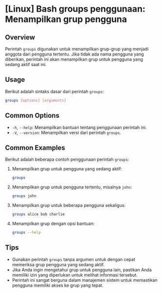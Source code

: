 # [Linux] Bash groups penggunaan: Menampilkan grup pengguna

## Overview
Perintah `groups` digunakan untuk menampilkan grup-grup yang menjadi anggota dari pengguna tertentu. Jika tidak ada nama pengguna yang diberikan, perintah ini akan menampilkan grup untuk pengguna yang sedang aktif saat ini.

## Usage
Berikut adalah sintaks dasar dari perintah `groups`:

```bash
groups [options] [arguments]
```

## Common Options
- `-h`, `--help`: Menampilkan bantuan tentang penggunaan perintah ini.
- `-V`, `--version`: Menampilkan versi dari perintah `groups`.

## Common Examples
Berikut adalah beberapa contoh penggunaan perintah `groups`:

1. Menampilkan grup untuk pengguna yang sedang aktif:
   ```bash
   groups
   ```

2. Menampilkan grup untuk pengguna tertentu, misalnya `john`:
   ```bash
   groups john
   ```

3. Menampilkan grup untuk beberapa pengguna sekaligus:
   ```bash
   groups alice bob charlie
   ```

4. Menampilkan grup dengan opsi bantuan:
   ```bash
   groups --help
   ```

## Tips
- Gunakan perintah `groups` tanpa argumen untuk dengan cepat memeriksa grup pengguna yang sedang aktif.
- Jika Anda ingin mengetahui grup untuk pengguna lain, pastikan Anda memiliki izin yang diperlukan untuk melihat informasi tersebut.
- Perintah ini sangat berguna dalam manajemen sistem untuk memastikan pengguna memiliki akses ke grup yang tepat.